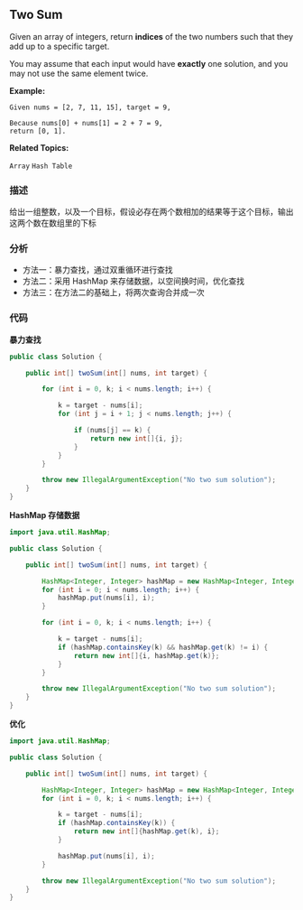 ## Two Sum

Given an array of integers, return **indices** of the two numbers such that they add up to a specific target.

You may assume that each input would have **exactly** one solution, and you may not use the same element twice.

**Example:**

```
Given nums = [2, 7, 11, 15], target = 9,

Because nums[0] + nums[1] = 2 + 7 = 9,
return [0, 1].
```

**Related Topics:**

`Array` `Hash Table`

### 描述

给出一组整数，以及一个目标，假设必存在两个数相加的结果等于这个目标，输出这两个数在数组里的下标

### 分析

- 方法一：暴力查找，通过双重循环进行查找
- 方法二：采用 HashMap 来存储数据，以空间换时间，优化查找
- 方法三：在方法二的基础上，将两次查询合并成一次

### 代码

**暴力查找**

```java
public class Solution {

    public int[] twoSum(int[] nums, int target) {

        for (int i = 0, k; i < nums.length; i++) {

            k = target - nums[i];
            for (int j = i + 1; j < nums.length; j++) {

                if (nums[j] == k) {
                    return new int[]{i, j};
                }
            }
        }

        throw new IllegalArgumentException("No two sum solution");
    }
}
```

**HashMap 存储数据**

```java
import java.util.HashMap;

public class Solution {

    public int[] twoSum(int[] nums, int target) {

        HashMap<Integer, Integer> hashMap = new HashMap<Integer, Integer>();
        for (int i = 0; i < nums.length; i++) {
            hashMap.put(nums[i], i);
        }

        for (int i = 0, k; i < nums.length; i++) {

            k = target - nums[i];
            if (hashMap.containsKey(k) && hashMap.get(k) != i) {
                return new int[]{i, hashMap.get(k)};
            }
        }

        throw new IllegalArgumentException("No two sum solution");
    }
}
```

**优化**

```java
import java.util.HashMap;

public class Solution {

    public int[] twoSum(int[] nums, int target) {

        HashMap<Integer, Integer> hashMap = new HashMap<Integer, Integer>();
        for (int i = 0, k; i < nums.length; i++) {

            k = target - nums[i];
            if (hashMap.containsKey(k)) {
                return new int[]{hashMap.get(k), i};
            }

            hashMap.put(nums[i], i);
        }

        throw new IllegalArgumentException("No two sum solution");
    }
}
```